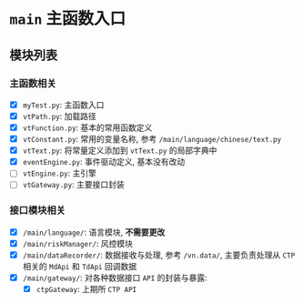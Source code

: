 # `main` 主函数入口

## 模块列表

### 主函数相关

- [X] `myTest.py`: 主函数入口
- [X] `vtPath.py`: 加载路径
- [X] `vtFunction.py`: 基本的常用函数定义
- [X] `vtConstant.py`: 常用的变量名称, 参考 `/main/language/chinese/text.py`
- [X] `vtText.py`: 将常量定义添加到 `vtText.py` 的局部字典中
- [X] `eventEngine.py`: 事件驱动定义, 基本没有改动
- [ ] `vtEngine.py`: 主引擎
- [ ] `vtGateway.py`: 主要接口封装

### 接口模块相关

- [X] `/main/language/`: 语言模块, **不需要更改**
- [X] `/main/riskManager/`: 风控模块
- [X] `/main/dataRecorder/`: 数据接收与处理, 参考 `/vn.data/`, 主要负责处理从 `CTP` 相关的 `MdApi` 和 `TdApi` 回调数据
- [X] `/main/gateway/`: 对各种数据接口 `API` 的封装与暴露:
    - [X] `ctpGateway`: 上期所 `CTP API` 

